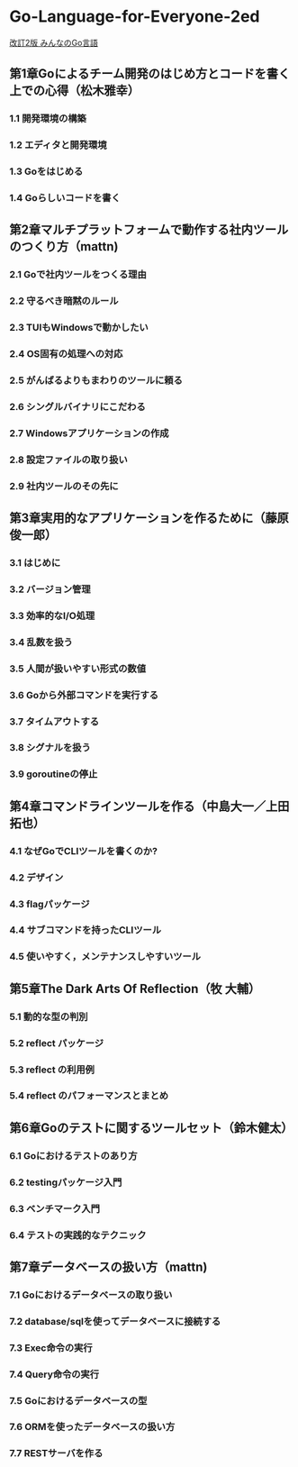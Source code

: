 # Go-Language-for-Everyone-2ed

[改訂2版 みんなのGo言語](https://gihyo.jp/book/2019/978-4-297-10727-7)

## 第1章Goによるチーム開発のはじめ方とコードを書く上での心得（松木雅幸）
### 1.1 開発環境の構築
### 1.2 エディタと開発環境
### 1.3 Goをはじめる
### 1.4 Goらしいコードを書く

## 第2章マルチプラットフォームで動作する社内ツールのつくり方（mattn)
### 2.1 Goで社内ツールをつくる理由
### 2.2 守るべき暗黙のルール
### 2.3 TUIもWindowsで動かしたい
### 2.4 OS固有の処理への対応
### 2.5 がんばるよりもまわりのツールに頼る
### 2.6 シングルバイナリにこだわる
### 2.7 Windowsアプリケーションの作成
### 2.8 設定ファイルの取り扱い
### 2.9 社内ツールのその先に

## 第3章実用的なアプリケーションを作るために（藤原俊一郎）
### 3.1 はじめに
### 3.2 バージョン管理
### 3.3 効率的なI/O処理
### 3.4 乱数を扱う
### 3.5 人間が扱いやすい形式の数値
### 3.6 Goから外部コマンドを実行する
### 3.7 タイムアウトする
### 3.8 シグナルを扱う
### 3.9 goroutineの停止

## 第4章コマンドラインツールを作る（中島大一／上田拓也）
### 4.1 なぜGoでCLIツールを書くのか?
### 4.2 デザイン
### 4.3 flagパッケージ
### 4.4 サブコマンドを持ったCLIツール
### 4.5 使いやすく，メンテナンスしやすいツール

## 第5章The Dark Arts Of Reflection（牧 大輔）
### 5.1 動的な型の判別
### 5.2 reflect パッケージ
### 5.3 reflect の利用例
### 5.4 reflect のパフォーマンスとまとめ

## 第6章Goのテストに関するツールセット（鈴木健太）
### 6.1 Goにおけるテストのあり方
### 6.2 testingパッケージ入門
### 6.3 ベンチマーク入門
### 6.4 テストの実践的なテクニック

## 第7章データベースの扱い方（mattn)
### 7.1 Goにおけるデータベースの取り扱い
### 7.2 database/sqlを使ってデータベースに接続する
### 7.3 Exec命令の実行
### 7.4 Query命令の実行
### 7.5 Goにおけるデータベースの型
### 7.6 ORMを使ったデータベースの扱い方
### 7.7 RESTサーバを作る